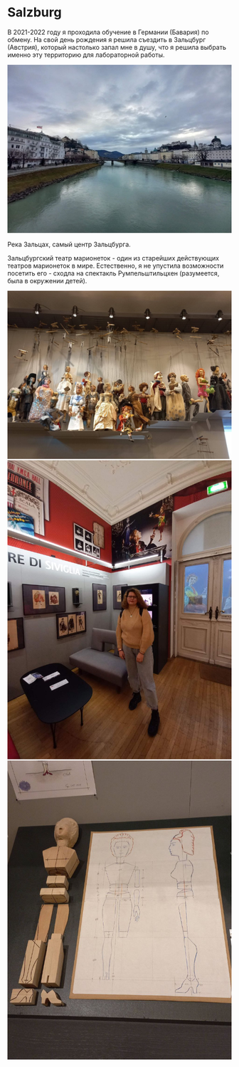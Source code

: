 # Salzburg

В 2021-2022 году я проходила обучение в Германии (Бавария) по обмену. На свой день рождения я решила съездить в Зальцбург (Австрия), который настолько запал мне в душу, что я решила выбрать именно эту территорию для лабораторной работы.

![](photo_13_2024-04-21_22-41-36.jpg)

Река Зальцах, самый центр Зальцбурга.

Зальцбургский театр марионеток - один из старейших действующих театров марионеток в мире. Естественно, я не упустила возможности посетить его - сходла на спектакль Румпельштильцхен (разумеется, была в окружении детей).

![](photo_11_2024-04-21_22-41-36.jpg)
![](photo_5_2024-04-21_22-41-36.jpg)![](photo_12_2024-04-21_22-41-36.jpg)
